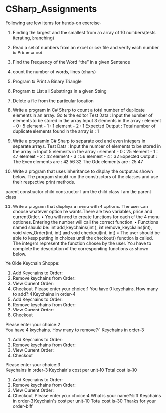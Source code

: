 # CSharp_Assignments

Following are few items for hands-on exercise-

1.	Finding the largest and the smallest from an array of 10 numbers(tests iterating, branching)
2.	Read a set of numbers from an excel or csv file and verify each number is Prime or not
3.	Find the Frequency of the Word “the” in a given Sentence
4.	count the number of words, lines (chars) 
5.	Program to Print a Binary Triangle
6.	Program to List all Substrings in a given String
7.	Delete a file from the particular location

8.	Write a program in C# Sharp to count a total number of duplicate elements in an array. Go to the editor
Test Data : 
Input the number of elements to be stored in the array
Input 3 elements in the array : 
element - 0 : 5 
element - 1 : 1 
element - 2 : 1 
Expected Output : 
Total number of duplicate elements found in the array is : 1
 
9.	Write a programin C# Sharp to separate odd and even integers in separate arrays. 
Test Data : 
Input the number of elements to be stored in the array :5 
Input 5 elements in the array : 
element - 0 : 25 
element - 1 : 47 
element - 2 : 42 
element - 3 : 56 
element - 4 : 32 
Expected Output : 
The Even elements are : 
42 56 32 
The Odd elements are : 
25 47
 
10.	Write a program that uses inheritance to display the output as shown below. The program should run the constructors of the classes and use their respective print methods.
 
parent constructor
child constructor
I am the child class
I am the parent class
 
11.	Write a program that displays a menu with 4 options. The user can choose whatever option he wants.There are two variables, price and currentOrder.
•	You will need to create functions for each of the 4 menu optiones. Entering the number will call the correct function.
•	Functions named should be: int add_keychains(int ), int remove_keychains(int), void view_Order(int, int) and void checkout(int, int)
•	The user should be able to keep putting in choices until the checkout() function is called.
The integers represent the function chosen by the user. You have to complete the description of the corresponding functions as shown below.
 
Ye Olde Keychain Shoppe:
1. Add Keychains to Order:
2. Remove keychains from Order:
3. View Current Order:
4. Checkout:
Please enter your choice:1
You have 0 keychains. How many to add?:4
Keychains in order-4
1. Add Keychains to Order:
2. Remove keychains from Order:
3. View Current Order:
4. Checkout:  
 
Please enter your choice:2                 
You have 4 keychains. How many to remove?:1
Keychains in order-3
1. Add Keychains to Order:
2. Remove keychains from Order:
3. View Current Order:
4. Checkout: 
 
Please enter your choice:3  
Keychains in order-3
Keychain's cost per unit-10
Total cost is-30
1. Add Keychains to Order:
2. Remove keychains from Order:
3. View Current Order:
4. Checkout:
Please enter your choice:4
What is your name?:biff
Keychains in order-3
Keychain's cost per unit-10
Total cost is-30
Thanks for your order-biff
 
